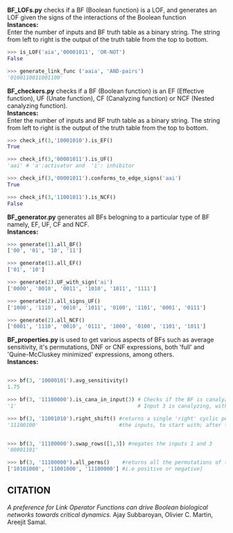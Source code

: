 <b>BF_LOFs.py</b> checks if a BF (Boolean function) is a LOF, and generates an LOF given the signs of the interactions of the Boolean function <br/>
<b>Instances:</b><br/>
Enter the number of inputs and BF truth table as a binary string. The string from left to right is the output of the truth table from the top to bottom.

```python
>>> is_LOF('aia','00001011', 'OR-NOT')
False

>>> generate_link_func ('aaia', 'AND-pairs')
'0100110011001100'
```

<b>BF_checkers.py</b> checks if a BF (Boolean function) is an EF (Effective function), UF (Unate function), CF (Canalyzing function) or NCF (Nested canalyzing function).<br/>
<b>Instances:</b><br/>
Enter the number of inputs and BF truth table as a binary string. The string from left to right is the output of the truth table from the top to bottom.

```python
>>> check_if(3,'10001010').is_EF()
True

>>> check_if(3,'00001011').is_UF()
'aai' # 'a':activator and  'i': inhibitor

>>> check_if(3,'00001011').conforms_to_edge_signs('aai')
True

>>> check_if(3,'11001011').is_NCF()
False
```

<b>BF_generator.py</b> generates all BFs belogning to a particular type of BF namely, EF, UF, CF and NCF.<br/>
<b>Instances:</b><br/>

```python
>>> generate(1).all_BF()
['00', '01', '10', '11']

>>> generate(1).all_EF()
['01', '10']

>>> generate(2).UF_with_sign('ai')
['0000', '0010', '0011', '1010', '1011', '1111']

>>> generate(2).all_signs_UF()
['1000', '1110', '0010', '1011', '0100', '1101', '0001', '0111']

>>> generate(2).all_NCF()
['0001', '1110', '0010', '0111', '1000', '0100', '1101', '1011']
```

<b>BF_properties.py</b> is used to get various aspects of BFs such as average sensitivity, it's permutations, DNF or CNF expressions, both 'full' and 'Quine-McCluskey minimized' expressions, among others.<br/>
<b>Instances:</b><br/>
```python

>>> bf(3, '10000101').avg_sensitivity() 
1.75

>>> bf(3, '11100000').is_cana_in_input(3) # Checks if the BF is canalyzing in input '3'.
'1'                                       # Input 3 is canalyzing, with the canalyzing input value equal to '1'

>>> bf(3, '11001010').right_shift() #returns a single 'right' cyclic permutation of the truth table (if 3,2,1 is the order of
'11100100'                          #the inputs, to start with; after the operation 1,3,2 will be the order of the inputs)


>>> bf(3, '11100000').swap_rows([1,3]) #negates the inputs 1 and 3
'00001101'

>>> bf(3, '11100000').all_perms()    #returns all the permutations of the BF given that all inputs have same sign 
['10101000', '11001000', '11100000'] #i.e positive or negative]
```

## CITATION
*A preference for Link Operator Functions can drive Boolean biological networks towards critical dynamics.* Ajay Subbaroyan, Olivier C. Martin, Areejit Samal.
